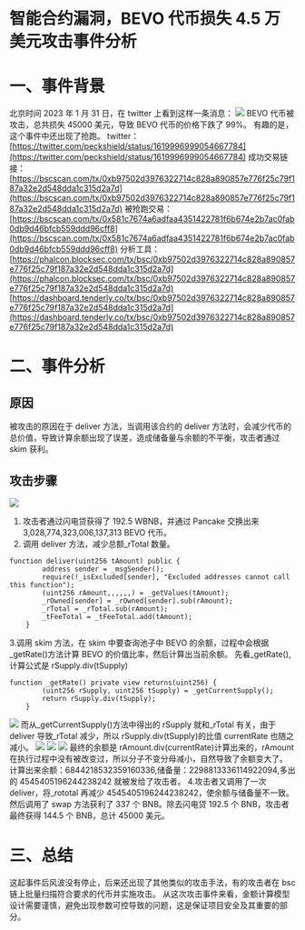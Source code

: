 # 智能合约漏洞，BEVO 代币损失 4.5 万美元攻击事件分析

# 一、事件背景

北京时间 2023 年 1 月 31 日，在 twitter 上看到这样一条消息：
![](https://cdn.nlark.com/yuque/0/2023/png/97322/1696391222879-87f85c15-f87a-4100-b2c4-97caefa6239e.png#averageHue=%23d0decf&clientId=u3b8f95e0-bd71-4&from=paste&id=ufad067a0&originHeight=978&originWidth=1220&originalType=url&ratio=2&rotation=0&showTitle=false&status=done&style=none&taskId=uedfd48f4-bb46-4d07-acba-2c085102915&title=)
BEVO 代币被攻击，总共损失 45000 美元，导致 BEVO 代币的价格下跌了 99%。
有趣的是，这个事件中还出现了抢跑。
twitter：[https://twitter.com/peckshield/status/1619996999054667784](https://twitter.com/peckshield/status/1619996999054667784)
成功交易链接：[https://bscscan.com/tx/0xb97502d3976322714c828a890857e776f25c79f187a32e2d548dda1c315d2a7d](https://bscscan.com/tx/0xb97502d3976322714c828a890857e776f25c79f187a32e2d548dda1c315d2a7d)
被抢跑交易：[https://bscscan.com/tx/0x581c7674a6adfaa4351422781f6b674e2b7ac0fab0db9d46bfcb559ddd96cff8](https://bscscan.com/tx/0x581c7674a6adfaa4351422781f6b674e2b7ac0fab0db9d46bfcb559ddd96cff8)
分析工具：
[https://phalcon.blocksec.com/tx/bsc/0xb97502d3976322714c828a890857e776f25c79f187a32e2d548dda1c315d2a7d](https://phalcon.blocksec.com/tx/bsc/0xb97502d3976322714c828a890857e776f25c79f187a32e2d548dda1c315d2a7d)
[https://dashboard.tenderly.co/tx/bsc/0xb97502d3976322714c828a890857e776f25c79f187a32e2d548dda1c315d2a7d](https://dashboard.tenderly.co/tx/bsc/0xb97502d3976322714c828a890857e776f25c79f187a32e2d548dda1c315d2a7d)

# 二、事件分析

## 原因

被攻击的原因在于 deliver 方法，当调用该合约的 deliver 方法时，会减少代币的总价值，导致计算余额出现了误差，造成储备量与余额的不平衡，攻击者通过 skim 获利。

## 攻击步骤

![](https://cdn.nlark.com/yuque/0/2023/png/97322/1696391222873-fc2e0233-2964-4e4d-bc51-28c830635575.png#averageHue=%23f2f3f0&clientId=u3b8f95e0-bd71-4&from=paste&id=u9b21a31c&originHeight=680&originWidth=1291&originalType=url&ratio=2&rotation=0&showTitle=false&status=done&style=none&taskId=uc5b23119-2ceb-4f32-9e9b-ff2a0ba77d1&title=)

1. 攻击者通过闪电贷获得了 192.5 WBNB，并通过 Pancake 交换出来 3,028,774,323,006,137,313 BEVO 代币。
2. 调用 deliver 方法，减少总额\_rTotal 数量。

```
function deliver(uint256 tAmount) public {
        address sender = _msgSender();
        require(!_isExcluded[sender], "Excluded addresses cannot call this function");
        (uint256 rAmount,,,,,,) = _getValues(tAmount);
        _rOwned[sender] = _rOwned[sender].sub(rAmount);
        _rTotal = _rTotal.sub(rAmount);
        _tFeeTotal = _tFeeTotal.add(tAmount);
    }
```

3.调用 skim 方法，在 skim 中要查询池子中 BEVO 的余额，过程中会根据\_getRate()方法计算 BEVO 的价值比率，然后计算出当前余额。
先看\_getRate(),计算公式是 rSupply.div(tSupply)

```
function _getRate() private view returns(uint256) {
        (uint256 rSupply, uint256 tSupply) = _getCurrentSupply();
        return rSupply.div(tSupply);
    }
```

![](https://cdn.nlark.com/yuque/0/2023/png/97322/1696391222917-4a123d59-920f-4557-ad69-d431b122fee0.png#averageHue=%2322242e&clientId=u3b8f95e0-bd71-4&from=paste&id=u1eed49c3&originHeight=80&originWidth=531&originalType=url&ratio=2&rotation=0&showTitle=false&status=done&style=none&taskId=u2f93a6a6-3ea3-4dea-a20a-d25e5f2b230&title=)
而从\_getCurrentSupply()方法中得出的 rSupply 就和\_rTotal 有关，由于 deliver 导致\_rTotal 减少，所以 rSupply.div(tSupply)的比值 currentRate 也随之减小。
![](https://cdn.nlark.com/yuque/0/2023/png/97322/1696391222986-6725601b-efe3-4530-b0bd-aaf7827ec3b8.png#averageHue=%231c1d20&clientId=u3b8f95e0-bd71-4&from=paste&id=u99abf98c&originHeight=205&originWidth=785&originalType=url&ratio=2&rotation=0&showTitle=false&status=done&style=none&taskId=u10a61135-9aff-46a8-a1db-96566372f51&title=)
![](https://cdn.nlark.com/yuque/0/2023/png/97322/1696391223441-4320f92a-73f6-4db7-8f78-14b8be439a2f.png#averageHue=%2321222a&clientId=u3b8f95e0-bd71-4&from=paste&id=uef8fe5a4&originHeight=90&originWidth=648&originalType=url&ratio=2&rotation=0&showTitle=false&status=done&style=none&taskId=ue39c9dec-1ac7-438b-97e2-745e686a925&title=)
![](https://cdn.nlark.com/yuque/0/2023/png/97322/1696391223579-3485f268-4668-4b64-985d-12d8dbcb9942.png#averageHue=%2321212a&clientId=u3b8f95e0-bd71-4&from=paste&id=u4c439fae&originHeight=89&originWidth=699&originalType=url&ratio=2&rotation=0&showTitle=false&status=done&style=none&taskId=u07362c0b-c7ad-432b-9015-62a0ac434dd&title=)
最终的余额是 rAmount.div(currentRate)计算出来的，rAmount 在执行过程中没有被改变过，所以分子不变分母减小，自然导致了余额变大了。
计算出来余额：6844218532359160336,储备量：2298813336114922094,多出的 4545405196244238242 就被发给了攻击者。 4.攻击者又调用了一次 deliver，将\_rototal 再减少 4545405196244238242，使余额与储备量不一致。然后调用了 swap 方法获利了 337 个 BNB。除去闪电贷 192.5 个 BNB，攻击者最终获得 144.5 个 BNB，总计 45000 美元。

# 三、总结

这起事件后风波没有停止，后来还出现了其他类似的攻击手法，有的攻击者在 bsc 链上批量扫描符合要求的代币并实施攻击。
从这次攻击事件来看，金额计算模型设计需要谨慎，避免出现参数可控导致的问题，这是保证项目安全及其重要的部分。
